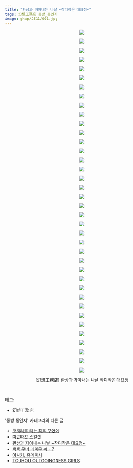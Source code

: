 ```yaml
---
title: "환상과 자아내는 나날 ~작디작은 대요정~"
tags: 幻想工務店 동방_동인지
image: ghap/2511/001.jpg
---
```

<div class="article">
<p style="text-align: center; clear: none; float: none;"><img src="{{ site.nasurl }}/ghap/2511/001.jpg"/></p>
<p style="text-align: center; clear: none; float: none;"><img src="{{ site.nasurl }}/ghap/2511/002.jpg"/></p>
<p style="text-align: center; clear: none; float: none;"><img src="{{ site.nasurl }}/ghap/2511/003.jpg"/></p>
<p style="text-align: center; clear: none; float: none;"><img src="{{ site.nasurl }}/ghap/2511/004.jpg"/></p>
<p style="text-align: center; clear: none; float: none;"><img src="{{ site.nasurl }}/ghap/2511/005.jpg"/></p>
<p style="text-align: center; clear: none; float: none;"><img src="{{ site.nasurl }}/ghap/2511/006.jpg"/></p>
<p style="text-align: center; clear: none; float: none;"><img src="{{ site.nasurl }}/ghap/2511/007.jpg"/></p>
<p style="text-align: center; clear: none; float: none;"><img src="{{ site.nasurl }}/ghap/2511/008.jpg"/></p>
<p style="text-align: center; clear: none; float: none;"><img src="{{ site.nasurl }}/ghap/2511/009.jpg"/></p>
<p style="text-align: center; clear: none; float: none;"><img src="{{ site.nasurl }}/ghap/2511/010.jpg"/></p>
<p style="text-align: center; clear: none; float: none;"><img src="{{ site.nasurl }}/ghap/2511/011.jpg"/></p>
<p style="text-align: center; clear: none; float: none;"><img src="{{ site.nasurl }}/ghap/2511/012.jpg"/></p>
<p style="text-align: center; clear: none; float: none;"><img src="{{ site.nasurl }}/ghap/2511/013.jpg"/></p>
<p style="text-align: center; clear: none; float: none;"><img src="{{ site.nasurl }}/ghap/2511/014.jpg"/></p>
<p style="text-align: center; clear: none; float: none;"><img src="{{ site.nasurl }}/ghap/2511/015.jpg"/></p>
<p style="text-align: center; clear: none; float: none;"><img src="{{ site.nasurl }}/ghap/2511/016.jpg"/></p>
<p style="text-align: center; clear: none; float: none;"><img src="{{ site.nasurl }}/ghap/2511/017.jpg"/></p>
<p style="text-align: center; clear: none; float: none;"><img src="{{ site.nasurl }}/ghap/2511/018.jpg"/></p>
<p style="text-align: center; clear: none; float: none;"><img src="{{ site.nasurl }}/ghap/2511/019.jpg"/></p>
<p style="text-align: center; clear: none; float: none;"><img src="{{ site.nasurl }}/ghap/2511/020.jpg"/></p>
<p style="text-align: center; clear: none; float: none;"><img src="{{ site.nasurl }}/ghap/2511/021.jpg"/></p>
<p style="text-align: center; clear: none; float: none;"><img src="{{ site.nasurl }}/ghap/2511/022.jpg"/></p>
<p style="text-align: center; clear: none; float: none;"><img src="{{ site.nasurl }}/ghap/2511/023.jpg"/></p>
<p style="text-align: center; clear: none; float: none;"><img src="{{ site.nasurl }}/ghap/2511/024.jpg"/></p>
<p style="text-align: center; clear: none; float: none;"><img src="{{ site.nasurl }}/ghap/2511/025.jpg"/></p>
<p style="text-align: center; clear: none; float: none;"><img src="{{ site.nasurl }}/ghap/2511/026.jpg"/></p>
<p style="text-align: center; clear: none; float: none;"><img src="{{ site.nasurl }}/ghap/2511/027.jpg"/></p>
<p style="text-align: center; clear: none; float: none;"><img src="{{ site.nasurl }}/ghap/2511/028.jpg"/></p>
<p style="text-align: center; clear: none; float: none;"><img src="{{ site.nasurl }}/ghap/2511/029.jpg"/></p>
<p style="text-align: center; clear: none; float: none;"><img src="{{ site.nasurl }}/ghap/2511/030.jpg"/></p>
<p style="text-align: center; clear: none; float: none;"><img src="{{ site.nasurl }}/ghap/2511/031.jpg"/></p>
<p style="text-align: center; clear: none; float: none;"><img src="{{ site.nasurl }}/ghap/2511/032.jpg"/></p>
<p style="text-align: center; clear: none; float: none;"><img src="{{ site.nasurl }}/ghap/2511/033.jpg"/></p>
<p style="text-align: center; clear: none; float: none;"><img src="{{ site.nasurl }}/ghap/2511/034.jpg"/></p>
<p style="text-align: center; clear: none; float: none;"><img src="{{ site.nasurl }}/ghap/2511/035.jpg"/></p>
<p style="text-align: center; clear: none; float: none;"><img src="{{ site.nasurl }}/ghap/2511/036.jpg"/></p>
<p style="text-align: center; clear: none; float: none;"><img src="{{ site.nasurl }}/ghap/2511/037.jpg"/></p>
<p style="text-align: center; clear: none; float: none;"><img src="{{ site.nasurl }}/ghap/2511/038.jpg"/></p>
<p style="text-align: center; clear: none; float: none;">[幻想工務店] 환상과 자아내는 나날 작디작은 대요정</p>
<p><br/></p>
</div><div class="tagTrail">
<p>태그: </p>
<ul>
<li>幻想工務店</li>
</ul>
</div><div class="another">
<p>'동방 동인지' 카테고리의 다른 글</p>
<ul>
<li><a href="/2016-10-09-ghap_2513">코끼리를 타는 꿈을 꾸었어</a></li>
<li><a href="/2016-10-09-ghap_2512">따끈따끈 스칼렛</a></li>
<li><a href="/2016-10-09-ghap_2511">환상과 자아내는 나날 ~작디작은 대요정~</a></li>
<li><a href="/2016-10-09-ghap_2508">뾱뾱 무녀 레이무 씨 - 7</a></li>
<li><a href="/2016-10-09-ghap_2507">아사키, 유메미시</a></li>
<li><a href="/2016-10-09-ghap_2506">TOUHOU OUTGOINGNESS GIRLS</a></li>
</ul>
</div><div class="cb_module cb_fluid">
<div class="cb_wrt cb_profile">
</div><!-- commentList close -->
</div>